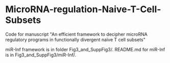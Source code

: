 # MicroRNA-regulation-Naive-T-Cell-Subsets
Code for manuscript "An efficient framework to decipher microRNA regulatory programs in functionally divergent naïve T cell subsets"

miR-Inf framework is in folder Fig3_and_SuppFig3/. README.md for miR-Inf is in Fig3_and_SuppFig3/miR-Inf/.
